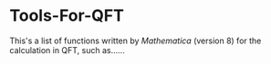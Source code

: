 Tools-For-QFT
=============

This's a list of functions written by <i>Mathematica</i> (version 8) for the calculation in QFT, such as......

